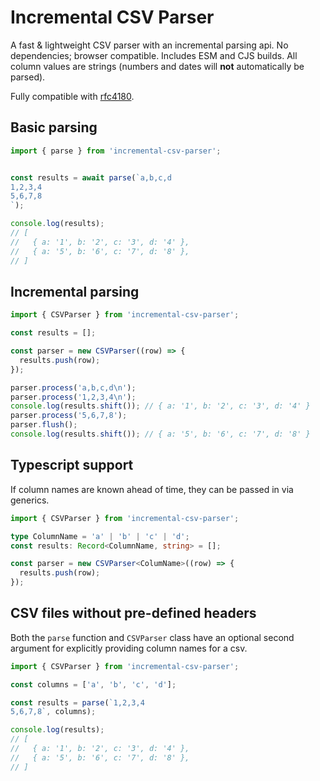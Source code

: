 # Incremental CSV Parser

A fast & lightweight CSV parser with an incremental parsing api.  No
dependencies; browser compatible.  Includes ESM and CJS builds.  All column
values are strings (numbers and dates will **not** automatically be parsed).

Fully compatible with [rfc4180](https://www.ietf.org/rfc/rfc4180.txt).


## Basic parsing

```js
import { parse } from 'incremental-csv-parser';


const results = await parse(`a,b,c,d
1,2,3,4
5,6,7,8
`);

console.log(results);
// [
//   { a: '1', b: '2', c: '3', d: '4' },
//   { a: '5', b: '6', c: '7', d: '8' },
// ]
```

## Incremental parsing

```js
import { CSVParser } from 'incremental-csv-parser';

const results = [];

const parser = new CSVParser((row) => {
  results.push(row);
});

parser.process('a,b,c,d\n');
parser.process('1,2,3,4\n');
console.log(results.shift()); // { a: '1', b: '2', c: '3', d: '4' }
parser.process('5,6,7,8');
parser.flush();
console.log(results.shift()); // { a: '5', b: '6', c: '7', d: '8' }
```

## Typescript support

If column names are known ahead of time, they can be passed in via generics.

```ts
import { CSVParser } from 'incremental-csv-parser';

type ColumnName = 'a' | 'b' | 'c' | 'd';
const results: Record<ColumnName, string> = [];

const parser = new CSVParser<ColumName>((row) => {
  results.push(row);
});
```

## CSV files without pre-defined headers

Both the `parse` function and `CSVParser` class have an optional second argument
for explicitly providing column names for a csv.

```ts
import { CSVParser } from 'incremental-csv-parser';

const columns = ['a', 'b', 'c', 'd'];

const results = parse(`1,2,3,4
5,6,7,8`, columns);

console.log(results);
// [
//   { a: '1', b: '2', c: '3', d: '4' },
//   { a: '5', b: '6', c: '7', d: '8' },
// ]
```
